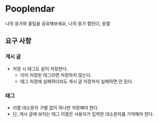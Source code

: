 # Pooplendar
나의 응가와 꿀팁을 공유해보세요, 나의 응가 캘린더, 응캘

요구 사항
---
### 게시 글
- 저장 시 태그도 같이 저장한다.
  - 이미 저장된 태그라면 저장하지 않는다.
  - 태그 저장에 실패하더라도 게시 글 저장까지 실패하면 안 된다.

### 태그
- 이름 대소문자 구별 없이 하나만 저장해야 한다.  
- 단, 게시 글에 보이는 태그 이름은 사용자가 입력한 대소문자를 기억해야 한다.
